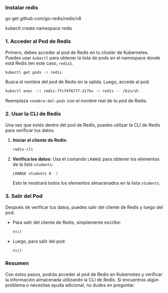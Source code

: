 ### Instalar redis
go get github.com/go-redis/redis/v8

kubectl create namespace redis


### 1. Acceder al Pod de Redis

Primero, debes acceder al pod de Redis en tu clúster de Kubernetes. Puedes usar `kubectl` para obtener la lista de pods en el namespace donde está Redis (en este caso, `redis`).

```bash
kubectl get pods -n redis
```



Busca el nombre del pod de Redis en la salida. Luego, accede al pod:

```bash
kubectl exec -it redis-7fcf4f6777-2z7hx -n redis -- /bin/sh
```

Reemplaza `<nombre-del-pod>` con el nombre real de tu pod de Redis.

### 2. Usar la CLI de Redis

Una vez que estés dentro del pod de Redis, puedes utilizar la CLI de Redis para verificar tus datos.

1. **Iniciar el cliente de Redis**:
   ```sh
   redis-cli
   ```

2. **Verifica los datos**:
   Usa el comando `LRANGE` para obtener los elementos de la lista `students`:

   ```sh
   LRANGE students 0 -1
   ```

   Esto te mostrará todos los elementos almacenados en la lista `students`.

### 3. Salir del Pod

Después de verificar tus datos, puedes salir del cliente de Redis y luego del pod:

- Para salir del cliente de Redis, simplemente escribe:
  ```sh
  exit
  ```

- Luego, para salir del pod:
  ```sh
  exit
  ```

### Resumen

Con estos pasos, podrás acceder al pod de Redis en Kubernetes y verificar la información almacenada utilizando la CLI de Redis. Si encuentras algún problema o necesitas ayuda adicional, no dudes en preguntar.